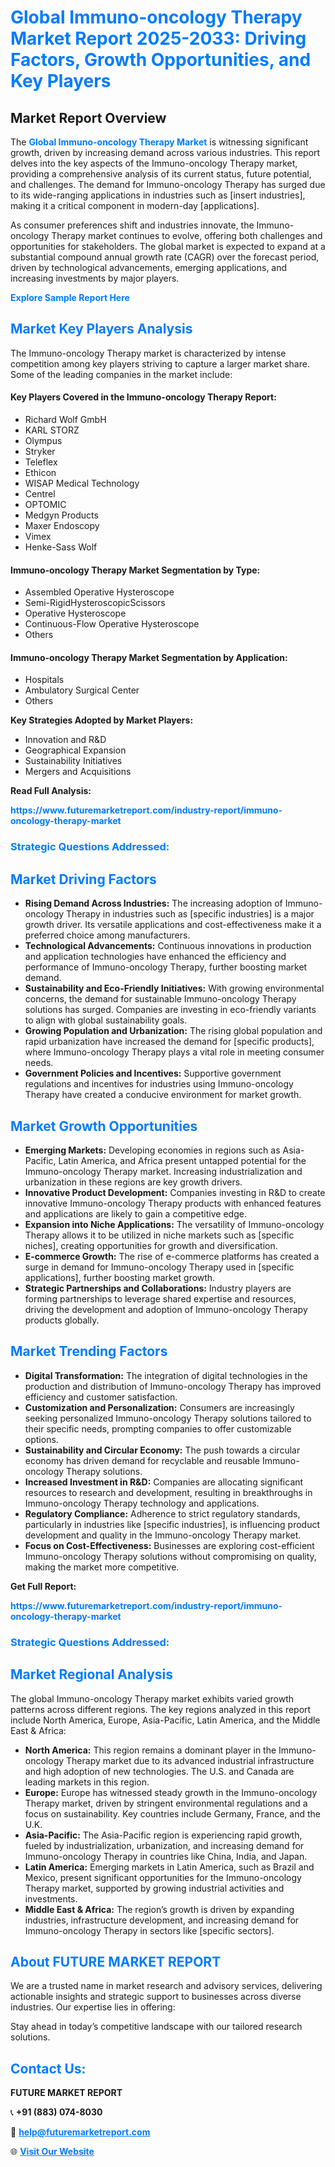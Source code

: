<h1 style="color: #007BFF;">Global Immuno-oncology Therapy Market Report 2025-2033: Driving Factors, Growth Opportunities, and Key Players</h1>

<section id="overview">
<h2>Market Report Overview</h2>
<p>The <a href="https://www.futuremarketreport.com/industry-report/immuno-oncology-therapy-market" style="color: #007BFF; text-decoration: none;"><strong>Global Immuno-oncology Therapy Market</strong></a> is witnessing significant growth, driven by increasing demand across various industries. This report delves into the key aspects of the Immuno-oncology Therapy market, providing a comprehensive analysis of its current status, future potential, and challenges. The demand for Immuno-oncology Therapy has surged due to its wide-ranging applications in industries such as [insert industries], making it a critical component in modern-day [applications].</p>
<p>As consumer preferences shift and industries innovate, the Immuno-oncology Therapy market continues to evolve, offering both challenges and opportunities for stakeholders. The global market is expected to expand at a substantial compound annual growth rate (CAGR) over the forecast period, driven by technological advancements, emerging applications, and increasing investments by major players.</p>
</section>

<section id="overview">
<p><a href="https://www.futuremarketreport.com/request-sample/reportId=36173" style="color: #007BFF; text-decoration: none;"><strong>Explore Sample Report Here</strong></a></p>
</section>

<section id="key-players">
<h2 style="color: #007BFF;">Market Key Players Analysis</h2>
<p>The Immuno-oncology Therapy market is characterized by intense competition among key players striving to capture a larger market share. Some of the leading companies in the market include:</p>
<h4>Key Players Covered in the Immuno-oncology Therapy Report:</h4>
<ul><li>Richard Wolf GmbH</li><li>KARL STORZ</li><li>Olympus</li><li>Stryker</li><li>Teleflex</li><li>Ethicon</li><li>WISAP Medical Technology</li><li>Centrel</li><li>OPTOMIC</li><li>Medgyn Products</li><li>Maxer Endoscopy</li><li>Vimex</li><li>Henke-Sass Wolf</li></ul>
<h4>Immuno-oncology Therapy Market Segmentation by Type:</h4>
<ul><li>Assembled Operative Hysteroscope</li><li>Semi-RigidHysteroscopicScissors</li><li>Operative Hysteroscope</li><li>Continuous-Flow Operative Hysteroscope</li><li>Others</li></ul>

<h4>Immuno-oncology Therapy Market Segmentation by Application:</h4>
<ul><li>Hospitals</li><li>Ambulatory Surgical Center</li><li>Others</li></ul>
<p><strong>Key Strategies Adopted by Market Players:</strong></p>
<ul>
<li>Innovation and R&D</li>
<li>Geographical Expansion</li>
<li>Sustainability Initiatives</li>
<li>Mergers and Acquisitions</li>
</ul>
</section>

<section>
<p><strong>Read Full Analysis: </strong></p><a href="https://www.futuremarketreport.com/industry-report/immuno-oncology-therapy-market" style="color: #007BFF; text-decoration: none;"><strong>https://www.futuremarketreport.com/industry-report/immuno-oncology-therapy-market</strong></a>
<h3 style="color: #007BFF;">Strategic Questions Addressed:</h3>
</section>

<section id="driving-factors">
<h2 style="color: #007BFF;">Market Driving Factors</h2>
<ul>
<li><strong>Rising Demand Across Industries:</strong> The increasing adoption of Immuno-oncology Therapy in industries such as [specific industries] is a major growth driver. Its versatile applications and cost-effectiveness make it a preferred choice among manufacturers.</li>
<li><strong>Technological Advancements:</strong> Continuous innovations in production and application technologies have enhanced the efficiency and performance of Immuno-oncology Therapy, further boosting market demand.</li>
<li><strong>Sustainability and Eco-Friendly Initiatives:</strong> With growing environmental concerns, the demand for sustainable Immuno-oncology Therapy solutions has surged. Companies are investing in eco-friendly variants to align with global sustainability goals.</li>
<li><strong>Growing Population and Urbanization:</strong> The rising global population and rapid urbanization have increased the demand for [specific products], where Immuno-oncology Therapy plays a vital role in meeting consumer needs.</li>
<li><strong>Government Policies and Incentives:</strong> Supportive government regulations and incentives for industries using Immuno-oncology Therapy have created a conducive environment for market growth.</li>
</ul>
</section>

<section id="growth-opportunities">
<h2 style="color: #007BFF;">Market Growth Opportunities</h2>
<ul>
<li><strong>Emerging Markets:</strong> Developing economies in regions such as Asia-Pacific, Latin America, and Africa present untapped potential for the Immuno-oncology Therapy market. Increasing industrialization and urbanization in these regions are key growth drivers.</li>
<li><strong>Innovative Product Development:</strong> Companies investing in R&D to create innovative Immuno-oncology Therapy products with enhanced features and applications are likely to gain a competitive edge.</li>
<li><strong>Expansion into Niche Applications:</strong> The versatility of Immuno-oncology Therapy allows it to be utilized in niche markets such as [specific niches], creating opportunities for growth and diversification.</li>
<li><strong>E-commerce Growth:</strong> The rise of e-commerce platforms has created a surge in demand for Immuno-oncology Therapy used in [specific applications], further boosting market growth.</li>
<li><strong>Strategic Partnerships and Collaborations:</strong> Industry players are forming partnerships to leverage shared expertise and resources, driving the development and adoption of Immuno-oncology Therapy products globally.</li>
</ul>
</section>

<section id="trending-factors">
<h2 style="color: #007BFF;">Market Trending Factors</h2>
<ul>
<li><strong>Digital Transformation:</strong> The integration of digital technologies in the production and distribution of Immuno-oncology Therapy has improved efficiency and customer satisfaction.</li>
<li><strong>Customization and Personalization:</strong> Consumers are increasingly seeking personalized Immuno-oncology Therapy solutions tailored to their specific needs, prompting companies to offer customizable options.</li>
<li><strong>Sustainability and Circular Economy:</strong> The push towards a circular economy has driven demand for recyclable and reusable Immuno-oncology Therapy solutions.</li>
<li><strong>Increased Investment in R&D:</strong> Companies are allocating significant resources to research and development, resulting in breakthroughs in Immuno-oncology Therapy technology and applications.</li>
<li><strong>Regulatory Compliance:</strong> Adherence to strict regulatory standards, particularly in industries like [specific industries], is influencing product development and quality in the Immuno-oncology Therapy market.</li>
<li><strong>Focus on Cost-Effectiveness:</strong> Businesses are exploring cost-efficient Immuno-oncology Therapy solutions without compromising on quality, making the market more competitive.</li>
</ul>
</section>

<section>
<p><strong>Get Full Report: </strong></p><a href="https://www.futuremarketreport.com/industry-report/immuno-oncology-therapy-market" style="color: #007BFF; text-decoration: none;"><strong>https://www.futuremarketreport.com/industry-report/immuno-oncology-therapy-market</strong></a>
<h3 style="color: #007BFF;">Strategic Questions Addressed:</h3>
</section>


<section id="regional-analysis">
<h2 style="color: #007BFF;">Market Regional Analysis</h2>
<p>The global Immuno-oncology Therapy market exhibits varied growth patterns across different regions. The key regions analyzed in this report include North America, Europe, Asia-Pacific, Latin America, and the Middle East & Africa:</p>
<ul>
<li><strong>North America:</strong> This region remains a dominant player in the Immuno-oncology Therapy market due to its advanced industrial infrastructure and high adoption of new technologies. The U.S. and Canada are leading markets in this region.</li>
<li><strong>Europe:</strong> Europe has witnessed steady growth in the Immuno-oncology Therapy market, driven by stringent environmental regulations and a focus on sustainability. Key countries include Germany, France, and the U.K.</li>
<li><strong>Asia-Pacific:</strong> The Asia-Pacific region is experiencing rapid growth, fueled by industrialization, urbanization, and increasing demand for Immuno-oncology Therapy in countries like China, India, and Japan.</li>
<li><strong>Latin America:</strong> Emerging markets in Latin America, such as Brazil and Mexico, present significant opportunities for the Immuno-oncology Therapy market, supported by growing industrial activities and investments.</li>
<li><strong>Middle East & Africa:</strong> The region’s growth is driven by expanding industries, infrastructure development, and increasing demand for Immuno-oncology Therapy in sectors like [specific sectors].</li>
</ul>
</section>

<footer>
<h2 style="color: #007BFF;">About FUTURE MARKET REPORT</h2>
<p>We are a trusted name in market research and advisory services, delivering actionable insights and strategic support to businesses across diverse industries. Our expertise lies in offering:</p>

<p>Stay ahead in today’s competitive landscape with our tailored research solutions.</p>

<h2 style="color: #007BFF;">Contact Us:</h2>
<p><strong>FUTURE MARKET REPORT</strong></p>
<p>📞 <strong>+91 (883) 074-8030</strong></p>
<p>📧 <strong><a href="mailto:help@futuremarketreport.com" style="color: #007BFF;">help@futuremarketreport.com</a></strong></p>
<p>🌐 <strong><a href="https://www.futuremarketreport.com/" style="color: #007BFF;">Visit Our Website</a></strong></p>
</footer>